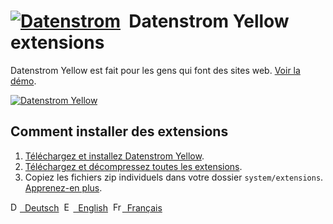 # [![Datenstrom](https://raw.githubusercontent.com/datenstrom/yellow-extensions/master/website/media/images/datenstrom-logo-small.png)](https://github.com/datenstrom)&nbsp; Datenstrom Yellow extensions

Datenstrom Yellow est fait pour les gens qui font des sites web. [Voir la démo](https://extensions.datenstrom.se/fr/).

[![Datenstrom Yellow](https://raw.githubusercontent.com/datenstrom/yellow-extensions/master/website/media/images/datenstrom-yellow-fr.jpg)](https://datenstrom.se/fr/yellow/)

## Comment installer des extensions

1. [Téléchargez et installez Datenstrom Yellow](https://github.com/datenstrom/yellow/).
2. [Téléchargez et décompressez toutes les extensions](https://github.com/datenstrom/yellow-extensions/archive/master.zip).  
3. Copiez les fichiers zip individuels dans votre dossier `system/extensions`. [Apprenez-en plus](https://extensions.datenstrom.se/fr/help/).

<p>
<a href="README-de.md"><img src="https://raw.githubusercontent.com/datenstrom/yellow-extensions/master/website/media/images/language-de.png" width="15" height="15" alt="Deutsch">&nbsp; Deutsch</a>&nbsp;
<a href="README.md"><img src="https://raw.githubusercontent.com/datenstrom/yellow-extensions/master/website/media/images/language-en.png" width="15" height="15" alt="English">&nbsp; English</a>&nbsp;
<a href="README-fr.md"><img src="https://raw.githubusercontent.com/datenstrom/yellow-extensions/master/website/media/images/language-fr.png" width="15" height="15" alt="Français">&nbsp; Français</a>&nbsp;
</p>
